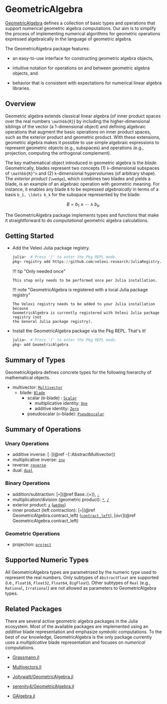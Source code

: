 # GeometricAlgebra

[GeometricAlgebra](https://github.com/velexi-research/GeometricAlgebra.jl)
defines a collection of basic types and operations that support numerical
geometric algebra computations. Our aim is to simplify the process of implementing
numerical algorithms for geometric operations expressed algebraically in the language of
geometric algebra.

The GeometricAlgebra package features:

* an easy-to-use interface for constructing geometric algebra objects,

* intuitive notation for operations on and between geometric algebra objects, and

* behavior that is consistent with expectations for numerical linear algebra libraries.

## Overview

Geometric algebra extends classical linear algebra (of inner product spaces over the real
numbers ``\mathbb{R}``) by including the higher-dimensional siblings of the vector (a
1-dimensional object) and defining algebraic operations that augment the basic operations
on inner product spaces, such as the exterior product and geometric product. With these
extensions, geometric algebra makes it possible to use simple algebraic expressions to
represent geometric objects (e.g., subspaces) and operations (e.g., projection, computing
the orthogonal complement).

The key mathematical object introduced in geometric algebra is the _blade_. Geometrically,
blades represent two concepts (1) ``k``-dimensional subspaces of ``\mathbb{R}^n`` and
(2) ``k``-dimensional hypervolumes (of arbitrary shape). The _exterior product_
(``\wedge``), which combines two blades and yields a blade, is an example of an algebraic
operation with geometric meaning. For instance, it enables any blade ``B`` to be expressed
_algebraically_ in terms of a basis ``b_1, \ldots b_k`` for the subspace represented by
the blade:

```math
B = b_1 \wedge \cdots \wedge b_k.
```

The GeometricAlgebra package implements types and functions that make it straightforward
to do _computational_ geometric algebra calculations.

## Getting Started

* Add the Velexi Julia package registry.

  ```julia
  julia>  # Press ']' to enter the Pkg REPL mode.
  pkg> registry add https://github.com/velexi-research/JuliaRegistry.git
  ```

  !!! tip "Only needed once"

      This step only needs to be performed once per Julia installation.

  !!! note "GeometricAlgebra is registered with a local Julia package registry"

      The Velexi registry needs to be added to your Julia installation because
      GeometricAlgebra is currently registered with Velexi Julia package registry (not
      the General Julia package registry).

* Install the GeometricAlgebra package via the Pkg REPL. That's it!

  ```julia
  julia>  # Press ']' to enter the Pkg REPL mode.
  pkg> add GeometricAlgebra
  ```

## Summary of Types

GeometricAlgebra defines concrete types for the following hierarchy of mathematical objects.

* multivector: [`Multivector`](@ref)
  * blade: [`Blade`](@ref)
    * scalar (``0``-blade) : [`Scalar`](@ref)
      * multiplicative identity: [`One`](@ref)
      * additive identity: [`Zero`](@ref)
    * pseudoscalar (``n``-blade): [`Pseudoscalar`](@ref)

## Summary of Operations

### Unary Operations

* additive inverse: [`-`](@ref -(::AbstractMultivector))
* multiplicative inverse: [`inv`](@ref)
* reverse: [`reverse`](@ref)
* dual: [`dual`](@ref)

### Binary Operations

* addition/subtraction: [`+`](@ref Base.:(+)), [`-`](@ref)
* multiplication/division (geometric product): [`*`](@ref), [`/`](@ref)
* exterior product: [`∧`](@ref) ([`wedge`](@ref))
* inner product (left contraction):
  [`<`](@ref GeometricAlgebra.contract_left) ([`contract_left`](@ref)),
  [`dot`](@ref GeometricAlgebra.contract_left)

### Geometric Operations

* projection: [`project`](@ref)

## Supported Numeric Types

All GeometricAlgebra types are parametrized by the numeric type used to represent the real
numbers. Only subtypes of `AbstractFloat` are supported (i.e., `Float16`, `Float32`,
`Float64`, `BigFloat`). Other subtypes of `Real` (e.g., `Rational`, `Irrational`) are not
allowed as parameters to GeometricAlgebra types.

## Related Packages

There are several active geometric algebra packages in the Julia ecosystem. Most of the
available packages are implemented using an _additive_ blade representation and emphasize
_symbolic_ computations. To the best of our knowledge, GeometricAlgebra is the only package
currently uses a _multiplicative_ blade representation and focuses on _numerical_
computations.

* [Grassmann.jl](https://grassmann.crucialflow.com/)

* [Multivectors.jl](https://github.com/digitaldomain/Multivectors.jl)

* [Jollywatt/GeometricAlgebra.jl](https://github.com/Jollywatt/GeometricAlgebra.jl)

* [serenity4/GeometricAlgebra.jl](https://github.com/serenity4/GeometricAlgebra.jl)

* [GAlgebra.jl](https://github.com/pygae/GAlgebra.jl)
